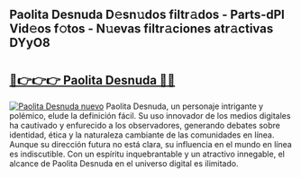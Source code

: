 ## Paolita Desnuda D𝚎sn𝚞dos filtr𝚊dos - Parts-dPl Vid𝚎os f𝚘tos - N𝚞evas filtr𝚊ciones atr𝚊ctivas DYyO8

# <h2><a href="http://mbaouur.tromn.icu/?c=Paolita+Desnuda">🔗👉👉👉 Paolita Desnuda 🔗🔗</a></h2>

[![Paolita Desnuda nuevo](https://i.imgur.com/pEAQMta.gif)](http://mbaouur.tromn.icu/?c=Paolita+Desnuda)
Paolita Desnuda, un personaje intrigante y polémico, elude la definición fácil. Su uso innovador de los medios digitales ha cautivado y enfurecido a los observadores, generando debates sobre identidad, ética y la naturaleza cambiante de las comunidades en línea. Aunque su dirección futura no está clara, su influencia en el mundo en línea es indiscutible. Con un espíritu inquebrantable y un atractivo innegable, el alcance de Paolita Desnuda en el universo digital es ilimitado.
